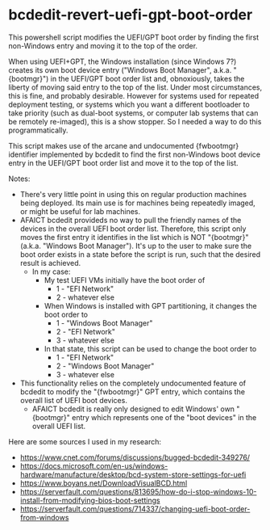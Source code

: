 # bcdedit-revert-uefi-gpt-boot-order
This powershell script modifies the UEFI/GPT boot order by finding the first non-Windows entry and moving it to the top of the order.

When using UEFI+GPT, the Windows installation (since Windows 7?) creates its own boot device entry ("Windows Boot Manager", a.k.a. "{bootmgr}") in the UEFI/GPT boot order list and, obnoxiously, takes the liberty of moving said entry to the top of the list. Under most circumstances, this is fine, and probably desirable. However for systems used for repeated deployment testing, or systems which you want a different bootloader to take priority (such as dual-boot systems, or computer lab systems that can be remotely re-imaged), this is a show stopper. So I needed a way to do this programmatically.

This script makes use of the arcane and undocumented {fwbootmgr} identifier implemented by bcdedit to find the first non-Windows boot device entry in the UEFI/GPT boot order list and move it to the top of the list. 

Notes:
- There's very little point in using this on regular production machines being deployed. Its main use is for machines being repeatedly imaged, or might be useful for lab machines.
- AFAICT bcdedit provideds no way to pull the friendly names of the devices in the overall UEFI boot order list. Therefore, this script only moves the first entry it identifies in the list which is NOT "{bootmgr}" (a.k.a. "Windows Boot Manager"). It's up to the user to make sure the boot order exists in a state before the script is run, such that the desired result is achieved.
    - In my case:
        - My test UEFI VMs initially have the boot order of
             - 1 - "EFI Network"
             - 2 - whatever else
        - When Windows is installed with GPT partitioning, it changes the boot order to
            - 1 - "Windows Boot Manager"
            - 2 - "EFI Network"
            - 3 - whatever else
         - In that state, this script can be used to change the boot order to
            - 1 - "EFI Network"
            - 2 - "Windows Boot Manager"
            - 3 - whatever else
- This functionality relies on the completely undocumented feature of bcdedit to modify the "{fwbootmgr}" GPT entry, which contains the overall list of UEFI boot devices.
    - AFAICT bcdedit is really only designed to edit Windows' own "{bootmgr}" entry which represents one of the "boot devices" in the overall UEFI list.

Here are some sources I used in my research:
- https://www.cnet.com/forums/discussions/bugged-bcdedit-349276/
- https://docs.microsoft.com/en-us/windows-hardware/manufacture/desktop/bcd-system-store-settings-for-uefi
- https://www.boyans.net/DownloadVisualBCD.html
- https://serverfault.com/questions/813695/how-do-i-stop-windows-10-install-from-modifying-bios-boot-settings
- https://serverfault.com/questions/714337/changing-uefi-boot-order-from-windows
